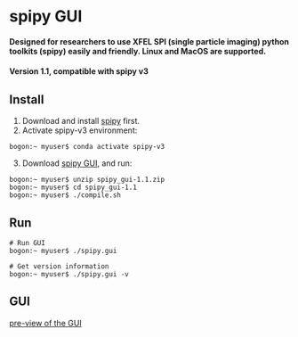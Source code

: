 # spipy GUI
#### Designed for researchers to use XFEL SPI (single particle imaging) python toolkits (spipy) easily and friendly. Linux and MacOS are supported.
#### Version 1.1, compatible with spipy v3

## Install

1. Download and install [spipy](https://github.com/LiuLab-CSRC/spipy/tree/v3) first.
2. Activate spipy-v3 environment:

```shell
bogon:~ myuser$ conda activate spipy-v3
```

3. Download [spipy GUI](https://github.com/estonshi/spipy_gui/archive/v1.1.zip), and run:

```shell
bogon:~ myuser$ unzip spipy_gui-1.1.zip
bogon:~ myuser$ cd spipy_gui-1.1
bogon:~ myuser$ ./compile.sh
```

## Run
```
# Run GUI
bogon:~ myuser$ ./spipy.gui

# Get version information
bogon:~ myuser$ ./spipy.gui -v
```

## GUI
[pre-view of the GUI](https://github.com/estonshi/spipy_gui/issues/1)